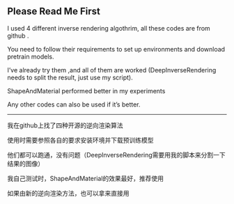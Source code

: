 ## Please Read Me First

I used 4 different inverse rendering algothrim, all these codes are from github .

You need to follow their requirements to set up environments and download pretrain models.

I’ve already try them ,and all of them are worked (DeepInverseRendering needs to split the result, just use my script).

ShapeAndMaterial performed better in my experiments

Any other codes can also be used if it’s better.  
   
****   
   
我在github上找了四种开源的逆向渲染算法

使用时需要参照各自的要求安装环境并下载预训练模型

他们都可以跑通，没有问题（DeepInverseRendering需要用我的脚本来分割一下结果的图像）

我自己测试时，ShapeAndMaterial的效果最好，推荐使用

如果由新的逆向渲染方法，也可以拿来直接用
